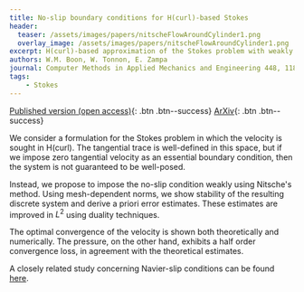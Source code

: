 ```yaml
---
title: No-slip boundary conditions for H(curl)-based Stokes
header: 
  teaser: /assets/images/papers/nitscheFlowAroundCylinder1.png
  overlay_image: /assets/images/papers/nitscheFlowAroundCylinder1.png
excerpt: H(curl)-based approximation of the Stokes problem with weakly enforced no-slip boundary conditions
authors: W.M. Boon, W. Tonnon, E. Zampa
journal: Computer Methods in Applied Mechanics and Engineering 448, 118484
tags: 
    - Stokes
---
```


[Published version (open access)](https://doi.org/10.1016/j.cma.2025.118484){: .btn .btn--success}
[ArXiv](https://arxiv.org/abs/2508.02861){: .btn .btn--success}

We consider a formulation for the Stokes problem in which the velocity is sought in H(curl).
The tangential trace is well-defined in this space, but if we impose zero tangential velocity as an essential boundary condition, then the system is not guaranteed to be well-posed. 

Instead, we propose to impose the no-slip condition weakly using Nitsche's method. Using mesh-dependent norms, we show stability of the resulting discrete system and derive a priori error estimates. These estimates are improved in $L^2$ using duality techniques.

The optimal convergence of the velocity is shown both theoretically and numerically. The pressure, on the other hand, exhibits a half order convergence loss, in agreement with the theoretical estimates.

A closely related study concerning Navier-slip conditions can be found [here](/StokesHcurlSlip).
